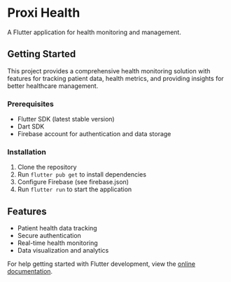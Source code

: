 # Proxi Health

A Flutter application for health monitoring and management.

## Getting Started

This project provides a comprehensive health monitoring solution with features for tracking patient data, health metrics, and providing insights for better healthcare management.

### Prerequisites

- Flutter SDK (latest stable version)
- Dart SDK
- Firebase account for authentication and data storage

### Installation

1. Clone the repository
2. Run `flutter pub get` to install dependencies
3. Configure Firebase (see firebase.json)
4. Run `flutter run` to start the application

## Features

- Patient health data tracking
- Secure authentication
- Real-time health monitoring
- Data visualization and analytics

For help getting started with Flutter development, view the
[online documentation](https://docs.flutter.dev/).
